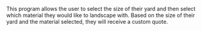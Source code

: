 This program allows the user to select the size of their yard and then select which material they would like to landscape with. Based on the size of their yard and the material selected, they will receive a custom quote.